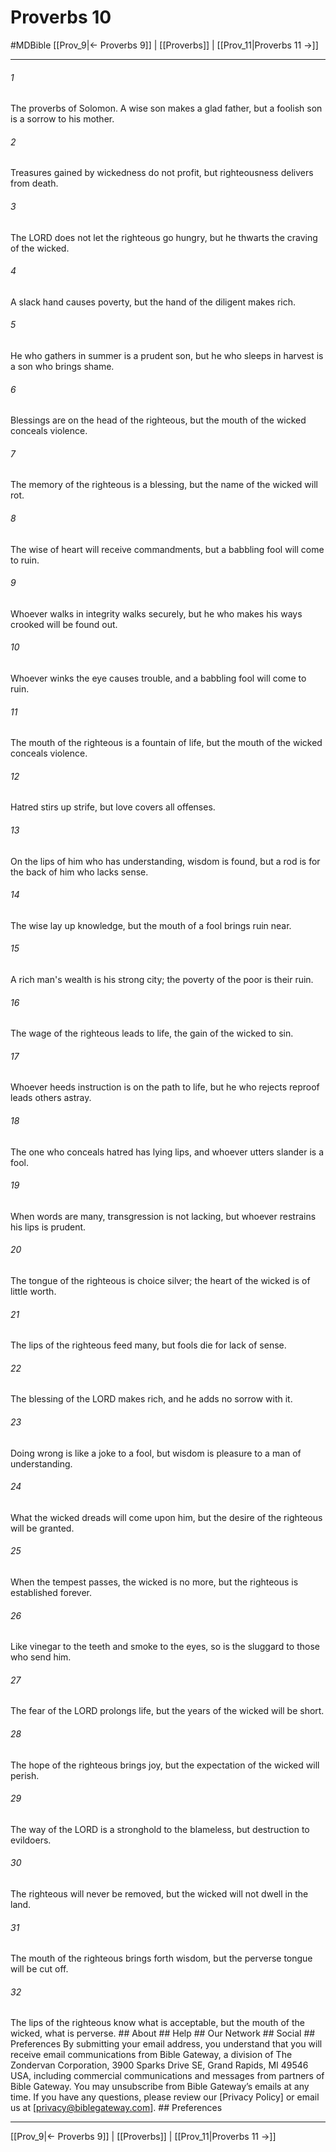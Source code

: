 # Proverbs 10
#MDBible
[[Prov_9|← Proverbs 9]] | [[Proverbs]] | [[Prov_11|Proverbs 11 →]]

***


###### 1 
The proverbs of Solomon. A wise son makes a glad father, but a foolish son is a sorrow to his mother. 

###### 2 
Treasures gained by wickedness do not profit, but righteousness delivers from death. 

###### 3 
The LORD does not let the righteous go hungry, but he thwarts the craving of the wicked. 

###### 4 
A slack hand causes poverty, but the hand of the diligent makes rich. 

###### 5 
He who gathers in summer is a prudent son, but he who sleeps in harvest is a son who brings shame. 

###### 6 
Blessings are on the head of the righteous, but the mouth of the wicked conceals violence. 

###### 7 
The memory of the righteous is a blessing, but the name of the wicked will rot. 

###### 8 
The wise of heart will receive commandments, but a babbling fool will come to ruin. 

###### 9 
Whoever walks in integrity walks securely, but he who makes his ways crooked will be found out. 

###### 10 
Whoever winks the eye causes trouble, and a babbling fool will come to ruin. 

###### 11 
The mouth of the righteous is a fountain of life, but the mouth of the wicked conceals violence. 

###### 12 
Hatred stirs up strife, but love covers all offenses. 

###### 13 
On the lips of him who has understanding, wisdom is found, but a rod is for the back of him who lacks sense. 

###### 14 
The wise lay up knowledge, but the mouth of a fool brings ruin near. 

###### 15 
A rich man's wealth is his strong city; the poverty of the poor is their ruin. 

###### 16 
The wage of the righteous leads to life, the gain of the wicked to sin. 

###### 17 
Whoever heeds instruction is on the path to life, but he who rejects reproof leads others astray. 

###### 18 
The one who conceals hatred has lying lips, and whoever utters slander is a fool. 

###### 19 
When words are many, transgression is not lacking, but whoever restrains his lips is prudent. 

###### 20 
The tongue of the righteous is choice silver; the heart of the wicked is of little worth. 

###### 21 
The lips of the righteous feed many, but fools die for lack of sense. 

###### 22 
The blessing of the LORD makes rich, and he adds no sorrow with it. 

###### 23 
Doing wrong is like a joke to a fool, but wisdom is pleasure to a man of understanding. 

###### 24 
What the wicked dreads will come upon him, but the desire of the righteous will be granted. 

###### 25 
When the tempest passes, the wicked is no more, but the righteous is established forever. 

###### 26 
Like vinegar to the teeth and smoke to the eyes, so is the sluggard to those who send him. 

###### 27 
The fear of the LORD prolongs life, but the years of the wicked will be short. 

###### 28 
The hope of the righteous brings joy, but the expectation of the wicked will perish. 

###### 29 
The way of the LORD is a stronghold to the blameless, but destruction to evildoers. 

###### 30 
The righteous will never be removed, but the wicked will not dwell in the land. 

###### 31 
The mouth of the righteous brings forth wisdom, but the perverse tongue will be cut off. 

###### 32 
The lips of the righteous know what is acceptable, but the mouth of the wicked, what is perverse. ## About ## Help ## Our Network ## Social ## Preferences By submitting your email address, you understand that you will receive email communications from Bible Gateway, a division of The Zondervan Corporation, 3900 Sparks Drive SE, Grand Rapids, MI 49546 USA, including commercial communications and messages from partners of Bible Gateway. You may unsubscribe from Bible Gateway&rsquo;s emails at any time. If you have any questions, please review our [Privacy Policy] or email us at [privacy@biblegateway.com]. ## Preferences

***

[[Prov_9|← Proverbs 9]] | [[Proverbs]] | [[Prov_11|Proverbs 11 →]]
